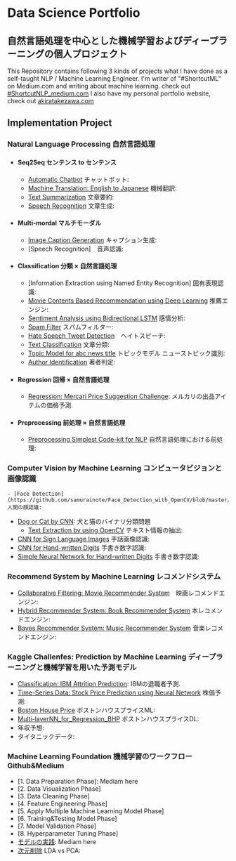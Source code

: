 # Data Science Portfolio
## 自然言語処理を中心とした機械学習およびディープラーニングの個人プロジェクト
This Repository contains following 3 kinds of projects what I have done as a self-taught NLP / Machine Learning Engineer.
I'm writer of "#ShortcutML" on Medium.com and writing about machine learning. check out [#ShortcutNLP_medium.com](https://medium.com/shortcutnlp)
I also have my personal portfolio website, check out [akiratakezawa.com](https://www.resume.id/samurainote/works)

## Implementation Project

### Natural Language Processing 自然言語処理

- #### Seq2Seq センテンス to センテンス
  - [Automatic Chatbot](https://github.com/samurainote/chatbot_slack_keras) チャットボット:
  - [Machine Translation: English to Japanese](https://github.com/samurainote/chatbot_slack_keras) 機械翻訳:
  - [Text Summarization](https://github.com/samurainote/Text_Summarization_using_Bidirectional_LSTM) 文章要約:
  - [Speech Recognition](https://github.com/samurainote/Text_Generation_using_LSTMs/blob/master/maincode_text_generation_lstm.ipynb) 文章生成:
- #### Multi-mordal マルチモーダル
  - [Image Caption Generation](https://github.com/samurainote/CaptionGeneration_CNNandLSTM_Keras/blob/master/sub_code.ipynb) キャプション生成:
  - [Speech Recognition]　音声認識:
- #### Classification 分類 × 自然言語処理
  - [Information Extraction using Named Entity Recognition] 固有表現認識:
  - [Movie Contents Based Recommendation using Deep Learning](https://github.com/samurainote/contents_based_news_recommend_engine_by_CNN) 推薦エンジン:
  - [Sentiment Analysis using Bidirectional LSTM](https://github.com/samurainote/Bidirectional_LSTM_Sentiment_Analysis_imbd) 感情分析:
  - [Spam Filter](https://github.com/samurainote/Spam_Filter/blob/master/maincode_spam_filter.ipynb) スパムフィルター:
  - [Hate Speech Tweet Detection](https://github.com/samurainote/Sentimentment_Analysis_for_hatespeech/blob/master/maincode_sentimentment_analysis_hatespeech.ipynb)　ヘイトスピーチ:
  - [Text Classification](https://github.com/samurainote/Text_Classification_LSTM_Chainer/blob/master/code/main_code.ipynb) 文章分類:
  - [Topic Model for abc news title](https://github.com/samurainote/Topic_Model_Sentiment_Analysys_amazon_reviews/blob/master/maincode_topic_model_lda_abcnews.ipynb) トピックモデル ニューストピック識別:
  - [Author Identification](https://github.com/samurainote/Author_Identification/blob/master/maincode_author_identification_spooky.ipynb) 著者判定:  
- #### Regression 回帰 × 自然言語処理
  - [Regression: Mercari Price Suggestion Challenge](https://github.com/samurainote/mercari_price_prediction): メルカリの出品アイテムの価格予測.
- #### Preprocessing 前処理 × 自然言語処理
  - [Preprocessing Simplest Code-kit for NLP](https://github.com/samurainote/nlp_preprocessing_tool-kit) 自然言語処理における前処理:


### Computer Vision by Machine Learning コンピュータビジョンと画像認識

	- [Face Detection](https://github.com/samurainote/Face_Detection_with_OpenCV/blob/master/Face%20Detection.ipynb) 人間の顔認識:
  - [Dog or Cat by CNN](https://github.com/samurainote/Image_Classifier_Dog_or_Cat_with_Keras/blob/master/dogvscat.ipynb): 犬と猫のバイナリ分類問題
	- [Text Extraction by using OpenCV](https://github.com/samurainote/OCR_Text_Detection_from_Image/blob/master/maincode_text_extraction_from_images.ipynb) テキスト情報の抽出:
  - [CNN for Sign Language Images](https://github.com/samurainote/CNN_for_Sign_Language_Images) 手話画像認識:
  - [CNN for Hand-written Digits](https://github.com/samurainote/CNN_for_Image_Processing_with_MNIST) 手書き数字認識:
  - [Simple Neural Network for Hand-written Digits](https://github.com/samurainote/SimpleNN_for_Handwritten_digits) 手書き数字認識:

### Recommend System by Machine Learning レコメンドシステム

  - [Collaborative Filtering: Movie Recommender System](https://github.com/samurainote/Movie_Recommendation)　映画レコメンドエンジン:
  - [Hybrid Recommender System: Book Recommender System](https://github.com/samurainote/Book_Recommendation) 本レコメンドエンジン:
  - [Bayes Recommender System: Music Recommender System](https://github.com/samurainote/Music_Recommendation) 音楽レコメンドエンジン:

### Kaggle Challenfes: Prediction by Machine Learning ディープラーニングと機械学習を用いた予測モデル

  - [Classification: IBM Attrition Prediction](https://github.com/samurainote/ibm_attrition_classification): IBMの退職者予測.
  - [Time-Series Data: Stock Price Prediction using Neural Network](https://github.com/samurainote/Simple_Neural_Network_for_stock_price_prediction) 株価予測:
  - [Boston House Price](https://github.com/samurainote/Boston_House_Price_with_Linear_Regression/blob/master/Boston_House_Price_with_Linear_Regression.ipynb) ボストンハウスプライスML:
  - [Multi-layerNN_for_Regression_BHP](https://github.com/samurainote/Multi-layerNN_for_Regression_BHP/blob/master/Multi-layerNN_for_BHP.ipynb) ボストンハウスプライスDL:
  - [](https://github.com/samurainote/Regression_HR_Salary_Prediction/blob/master/maincode_hitters.ipynb) 年収予想:
  - []() タイタニックデータ:

### Machine Learning Foundation 機械学習のワークフロー Github&Medium
  - [1. Data Preparation Phase]: Mediam here
  - [2. Data Visualization Phase]
  - [3. Data Cleaning Phase]
  - [4. Feature Engineering Phase]
  - [5. Apply Multiple Machine Learning Model Phase]
  - [6. Training&Testing Model Phase]
  - [7. Model Validation Phase]
  - [8. Hyperparameter Tuning Phase]
  - [モデルの実践](https://github.com/samurainote/ML_model_comparison): Mediam here
  - [次元削除](https://github.com/samurainote/Data_Science_Projects/blob/master/pca_vs_lda_with_iris.ipynb) LDA vs PCA:
